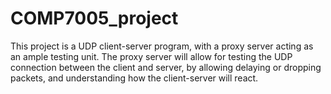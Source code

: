 # COMP7005_project

This project is a UDP client-server program, with a proxy server acting as an ample testing unit. The proxy server will allow for testing the UDP connection between the client and server, by allowing delaying or dropping packets, and understanding how the client-server will react. 
